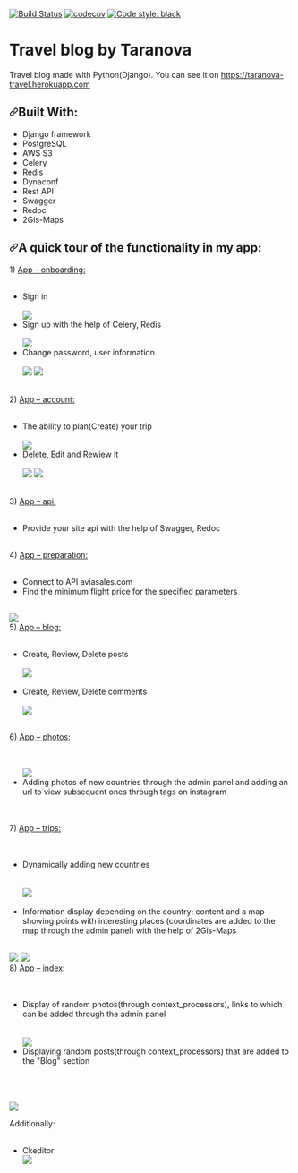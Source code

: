 [![Build Status](https://travis-ci.org/Anastasiya-Taranova/travel_blog_by_taranova.svg?branch=master)](https://travis-ci.org/Anastasiya-Taranova/travel_blog_by_taranova)
[![codecov](https://codecov.io/gh/Anastasiya-Taranova/travel_blog_by_taranova/branch/master/graph/badge.svg)](https://codecov.io/gh/Anastasiya-Taranova/travel_blog_by_taranova)
[![Code style: black](https://img.shields.io/badge/code%20style-black-000000.svg)](https://github.com/psf/black)

# Travel blog by Taranova
Travel blog made with Python(Django).
You can see it on https://taranova-travel.herokuapp.com
<h2><a id="user-content-built-with" class="anchor" aria-hidden="true" href="#built-with"><svg class="octicon octicon-link" viewBox="0 0 16 16" version="1.1" width="16" height="16" aria-hidden="true"><path fill-rule="evenodd" d="M7.775 3.275a.75.75 0 001.06 1.06l1.25-1.25a2 2 0 112.83 2.83l-2.5 2.5a2 2 0 01-2.83 0 .75.75 0 00-1.06 1.06 3.5 3.5 0 004.95 0l2.5-2.5a3.5 3.5 0 00-4.95-4.95l-1.25 1.25zm-4.69 9.64a2 2 0 010-2.83l2.5-2.5a2 2 0 012.83 0 .75.75 0 001.06-1.06 3.5 3.5 0 00-4.95 0l-2.5 2.5a3.5 3.5 0 004.95 4.95l1.25-1.25a.75.75 0 00-1.06-1.06l-1.25 1.25a2 2 0 01-2.83 0z"></path></svg></a>Built With:</h2>
<ul>
<li> Django framework</li>
<li> PostgreSQL</li>
<li> AWS S3 </li>
<li> Celery</li>
 <li> Redis</li>
 <li> Dynaconf</li>
  <li> Rest API</li>
 <li> Swagger</li>
 <li> Redoc</li>
  <li> 2Gis-Maps</li>

</ul>
<h2><a id="user-content-built-with" class="anchor" aria-hidden="true" href="#built-with"><svg class="octicon octicon-link" viewBox="0 0 16 16" version="1.1" width="16" height="16" aria-hidden="true"><path fill-rule="evenodd" d="M7.775 3.275a.75.75 0 001.06 1.06l1.25-1.25a2 2 0 112.83 2.83l-2.5 2.5a2 2 0 01-2.83 0 .75.75 0 00-1.06 1.06 3.5 3.5 0 004.95 0l2.5-2.5a3.5 3.5 0 00-4.95-4.95l-1.25 1.25zm-4.69 9.64a2 2 0 010-2.83l2.5-2.5a2 2 0 012.83 0 .75.75 0 001.06-1.06 3.5 3.5 0 00-4.95 0l-2.5 2.5a3.5 3.5 0 004.95 4.95l1.25-1.25a.75.75 0 00-1.06-1.06l-1.25 1.25a2 2 0 01-2.83 0z"></path></svg></a>A quick tour of the functionality in my app:</h2>
1) <a href="https://github.com/Anastasiya-Taranova/travel_blog_by_taranova/tree/master/src/apps/onboarding"> App – onboarding: </a> <br><br>
<ul> 
<li> Sign in </li><br>
 <img src="https://travel-taranova.s3.amazonaws.com/login.png"/>
<li> Sign up with the help of Celery, Redis </li><br>
 <img src="https://travel-taranova.s3.amazonaws.com/signup.png"><br>
<li> Change password, user information </li><br>
 <img src="https://travel-taranova.s3.amazonaws.com/change_password.png"/>
 <img src="https://travel-taranova.s3.amazonaws.com/edit_profile.png"/>
 <br>
 </ul><br>
2) <a href="https://github.com/Anastasiya-Taranova/travel_blog_by_taranova/tree/master/src/apps/account"> App – account: </a><br><br>
<ul> 
<li> The ability to plan(Create) your trip </li><br>
 <img src="https://travel-taranova.s3.amazonaws.com/new_trip.png"/><br>
<li> Delete, Edit and Rewiew it </li><br>
 <img src="https://travel-taranova.s3.amazonaws.com/review_trip.png"/>
 <img src="https://travel-taranova.s3.amazonaws.com/all_trips.png"/>
 </ul><br>
3) <a href="https://github.com/Anastasiya-Taranova/travel_blog_by_taranova/tree/master/src/apps/api"> App – api: </a><br><br>
<ul><li> Provide your site api with the help of Swagger, Redoc </li>
 </ul><br>
4) <a href="https://github.com/Anastasiya-Taranova/travel_blog_by_taranova/tree/master/src/apps/preparation"> App – preparation: </a><br><br>
<ul>
<li> Connect to API aviasales.com </li>
<li> Find the minimum flight price for the specified parameters </li>
 </ul><br>
  <img src="https://travel-taranova.s3.amazonaws.com/api.png"/><br>
5) <a href="https://github.com/Anastasiya-Taranova/travel_blog_by_taranova/tree/master/src/apps/blog"> App – blog: </a><br><br>
<ul>
<li> Create, Review, Delete posts </li><br>
  <img src="https://travel-taranova.s3.amazonaws.com/blog.png"/><br><br>
<li> Create, Review, Delete comments </li><br>
  <img src="https://travel-taranova.s3.amazonaws.com/comments.png"/><br>
 </ul><br>
6) <a href="https://github.com/Anastasiya-Taranova/travel_blog_by_taranova/tree/master/src/apps/photos"> App – photos: </a><br><br>
<ul><br>
 <img src="https://travel-taranova.s3.amazonaws.com/photos.png"/><br>
<li> Adding photos of new countries through the admin panel and adding an url to view subsequent ones through tags on instagram </li> </ul><br><br>
7) <a href="https://github.com/Anastasiya-Taranova/travel_blog_by_taranova/tree/master/src/apps/trips"> App – trips: </a><br><br><br>
<ul> <li> Dynamically adding new countries</li><br><br>
 <img src="https://travel-taranova.s3.amazonaws.com/added_new_countries.png"/><br><br>
<li> Information display depending on the country: content and a map showing points with interesting places (coordinates are added to the map through the admin panel) with the help of 2Gis-Maps</li></ul><br>
<img src="https://travel-taranova.s3.amazonaws.com/map.png"/>
 <img src="https://travel-taranova.s3.amazonaws.com/points_admin.png"/><br>
8) <a href="https://github.com/Anastasiya-Taranova/travel_blog_by_taranova/tree/master/src/apps/index"> App – index: </a><br><br><br>
<ul> <li>Display of random photos(through context_processors), links to which can be added through the admin panel</li><br><br>
 <img src="https://travel-taranova.s3.amazonaws.com/%D0%A1%D0%BD%D0%B8%D0%BC%D0%BE%D0%BA+%D1%8D%D0%BA%D1%80%D0%B0%D0%BD%D0%B0+2020-09-24+%D0%B2+21.38.46.png">
<li> Displaying random posts(through context_processors) that are added to the "Blog" section</li></ul><br><br><br>
                                                                                     <img src="https://travel-taranova.s3.amazonaws.com/%D0%A1%D0%BD%D0%B8%D0%BC%D0%BE%D0%BA+%D1%8D%D0%BA%D1%80%D0%B0%D0%BD%D0%B0+2020-09-24+%D0%B2+21.38.35.png"><br>

Additionally:<br><br>
<ul> <li>Ckeditor<br>
<img src="https://travel-taranova.s3.amazonaws.com/ckeditor.png" /></li></ul<br>




